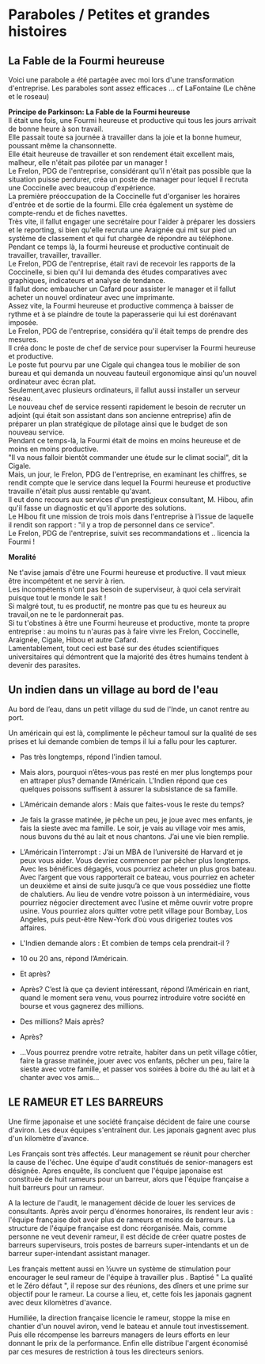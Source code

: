 # Paraboles / Petites et grandes histoires

## La Fable de la Fourmi heureuse
Voici une parabole a été partagée avec moi lors d'une transformation d'entreprise.
Les paraboles sont assez efficaces ... cf LaFontaine (Le chêne et le roseau)

**Principe de Parkinson: La Fable de la Fourmi heureuse**   
Il était une fois, une Fourmi heureuse et productive qui tous les jours arrivait de bonne heure à son travail.   
Elle passait toute sa journée à travailler dans la joie et la bonne humeur, poussant même la chansonnette.   
Elle était heureuse de travailler et son rendement était excellent mais, malheur, elle n'était pas pilotée par un manager !  
Le Frelon, PDG de l'entreprise, considérant qu'il n'était pas possible que la situation puisse perdurer, créa un poste de manager pour lequel il recruta une Coccinelle avec beaucoup d'expérience.   
La première préoccupation de la Coccinelle fut d'organiser les horaires d'entrée et de sortie de la fourmi. Elle créa également un système de compte-rendu et de fiches navettes.     
Très vite, il fallut engager une secrétaire pour l'aider à préparer les dossiers et le reporting, si bien qu'elle recruta une Araignée qui mit sur pied un système de classement et qui fut chargée de répondre au téléphone.  
Pendant ce temps là, la fourmi heureuse et productive continuait de travailler, travailler, travailler.   
Le Frelon, PDG de l'entreprise, était ravi de recevoir les rapports de la Coccinelle, si bien qu'il lui demanda des études comparatives avec graphiques, indicateurs et analyse de tendance.   
Il fallut donc embaucher un Cafard pour assister le manager et il fallut acheter un nouvel ordinateur avec une imprimante.  
Assez vite, la Fourmi heureuse et productive commença à baisser de rythme et à se plaindre de toute la paperasserie qui lui est dorénavant imposée.   
Le Frelon, PDG de l'entreprise, considéra qu'il était temps de prendre des mesures.   
Il créa donc le poste de chef de service pour superviser la Fourmi heureuse et productive.  
Le poste fut pourvu par une Cigale qui changea tous le mobilier de son bureau et qui demanda un nouveau fauteuil ergonomique ainsi qu'un nouvel ordinateur avec écran plat.   
Seulement,avec plusieurs ordinateurs, il fallut aussi installer un serveur réseau.   
Le nouveau chef de service ressenti rapidement le besoin de recruter un adjoint (qui était son assistant dans son ancienne entreprise) afin de préparer un plan stratégique de pilotage ainsi que le budget de son nouveau service.   
Pendant ce temps-là, la Fourmi était de moins en moins heureuse et de moins en moins productive.  
"Il va nous falloir bientôt commander une étude sur le climat social", dit la Cigale.   
Mais, un jour, le Frelon, PDG de l'entreprise, en examinant les chiffres, se rendit compte que le service dans lequel la Fourmi heureuse et productive travaille n'était plus aussi rentable qu'avant.   
Il eut donc recours aux services d'un prestigieux consultant, M. Hibou, afin qu'il fasse un diagnostic et qu'il apporte des solutions.  
Le Hibou fit une mission de trois mois dans l'entreprise à l'issue de laquelle il rendit son rapport : "il y a trop de personnel dans ce service".  
Le Frelon, PDG de l'entreprise, suivit ses recommandations et .. licencia la Fourmi !  

**Moralité**  

Ne t'avise jamais d'être une Fourmi heureuse et productive. Il vaut mieux être incompétent et ne servir à rien.   
Les incompétents n'ont pas besoin de superviseur, à quoi cela servirait puisque tout le monde le sait !     
Si malgré tout, tu es productif, ne montre pas que tu es heureux au travail,on ne te le pardonnerait pas.  
Si tu t'obstines à être une Fourmi heureuse et productive, monte ta propre entreprise : au moins tu n'auras pas à faire vivre les Frelon, Coccinelle, Araignée, Cigale, Hibou et autre Cafard.   
Lamentablement, tout ceci est basé sur des études scientifiques universitaires qui démontrent que la majorité des êtres humains tendent à devenir des parasites.  

## Un indien dans un village au bord de l'eau   
Au bord de l’eau, dans un petit village du sud de l'Inde, un canot rentre au port.

Un américain qui est là, complimente le pêcheur tamoul sur la qualité de ses prises et lui demande combien de temps il lui a fallu pour les capturer.
- Pas très longtemps, répond l'indien tamoul.
- Mais alors, pourquoi n’êtes-vous pas resté en mer plus longtemps pour en attraper plus? demande l’Américain.
L'Indien répond que ces quelques poissons suffisent à assurer la subsistance de sa famille.
- L’Américain demande alors : Mais que faites-vous le reste du temps?
- Je fais la grasse matinée, je pêche un peu, je joue avec mes enfants, je fais la sieste avec ma famille. Le soir, je vais au village voir mes amis, nous buvons du thé au lait et nous chantons. J’ai une vie bien remplie.

- L’Américain l’interrompt : J’ai un MBA de l’université de Harvard et je peux vous aider. Vous devriez commencer par pêcher plus longtemps. Avec les bénéfices dégagés, vous pourriez acheter un plus gros bateau. Avec l’argent que vous rapporterait ce bateau, vous pourriez en acheter un deuxième et ainsi de suite jusqu’à ce que vous possédiez une flotte de chalutiers. Au lieu de vendre votre poisson à un intermédiaire, vous pourriez négocier directement avec l’usine et même ouvrir votre propre usine. Vous pourriez alors quitter votre petit village pour Bombay, Los Angeles, puis peut-être New-York d’où vous dirigeriez toutes vos affaires.

- L'Indien demande alors : Et combien de temps cela prendrait-il ?
- 10 ou 20 ans, répond l’Américain.
- Et après?
- Après? C’est là que ça devient intéressant, répond l’Américain en riant, quand le moment sera venu, vous pourrez introduire votre société en bourse et vous gagnerez des millions.
- Des millions? Mais après?
- Après?
- ...Vous pourrez prendre votre retraite, habiter dans un petit village côtier, faire la grasse matinée, jouer avec vos enfants, pêcher un peu, faire la sieste avec votre famille, et passer vos soirées à boire du thé au lait et à chanter avec vos amis… 

## LE RAMEUR ET LES BARREURS

Une firme japonaise et une société française décident de faire une course d'aviron. Les deux équipes s'entraînent dur. Les japonais gagnent avec plus d'un kilomètre d'avance.

Les Français sont très affectés. Leur management se réunit pour chercher la cause de l'échec. Une équipe d'audit constitués de senior-managers est désignée. Apres enquête, ils concluent que l'équipe japonaise est constituée de huit rameurs pour un barreur, alors que l'équipe française a huit barreurs pour un rameur.

A la lecture de l'audit, le management décide de louer les services de consultants. Après avoir perçu d'énormes honoraires, ils rendent leur avis : l'équipe française doit avoir plus de rameurs et moins de barreurs. La structure de l'équipe française est donc réorganisée. Mais, comme personne ne veut devenir rameur, il est décide de créer quatre postes de barreurs superviseurs, trois postes de barreurs super-intendants et un de barreur super-intendant assistant manager.

Les français mettent aussi en ½uvre un système de stimulation pour encourager le seul rameur de l'équipe à travailler plus . Baptisé " La qualité et le Zéro défaut ", il repose sur des réunions, des dîners et une prime sur objectif pour le rameur. La course a lieu, et, cette fois les japonais gagnent avec deux kilomètres d'avance.

Humiliée, la direction française licencie le rameur, stoppe la mise en chantier d'un nouvel aviron, vend le bateau et annule tout investissement. Puis elle récompense les barreurs managers de leurs efforts en leur donnant le prix de la performance. Enfin elle distribue l'argent économisé par ces mesures de restriction à tous les directeurs seniors. 
